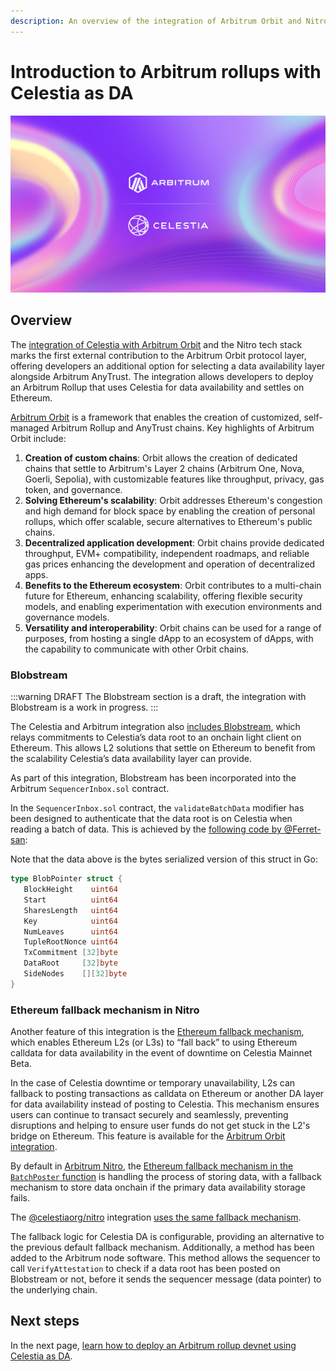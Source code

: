 ```yaml
---
description: An overview of the integration of Arbitrum Orbit and Nitro with Celestia, detailing the key features and benefits, including the Ethereum fallback mechanism.
---
```


# Introduction to Arbitrum rollups with Celestia as DA

![Celestia_Arbitrum](/img/Celestia-Arbitrum.png)

## Overview

The
[integration of Celestia with Arbitrum Orbit](https://blog.celestia.org/celestia-is-first-modular-data-availability-network-to-integrate-with-arbitrum-orbit/)
and the Nitro tech stack marks the first external contribution to the Arbitrum
Orbit protocol layer, offering developers an additional option for selecting
a data availability layer alongside Arbitrum AnyTrust. The integration allows
developers to deploy an Arbitrum Rollup that uses Celestia for data
availability and settles on Ethereum.

[Arbitrum Orbit](https://docs.arbitrum.io/launch-orbit-chain/orbit-gentle-introduction)
is a framework that enables the creation of customized, self-managed
Arbitrum Rollup and AnyTrust chains. Key highlights of Arbitrum Orbit
include:

1. **Creation of custom chains**: Orbit allows the creation of dedicated chains
   that settle to Arbitrum's Layer 2 chains (Arbitrum One, Nova, Goerli, Sepolia),
   with customizable features like throughput, privacy, gas token, and governance.
2. **Solving Ethereum's scalability**: Orbit addresses Ethereum's congestion
   and high demand for block space by enabling the creation of personal rollups,
   which offer scalable, secure alternatives to Ethereum's public chains.
3. **Decentralized application development**: Orbit chains provide dedicated
   throughput, EVM+ compatibility, independent roadmaps, and reliable gas prices
   enhancing the development and operation of decentralized apps.
4. **Benefits to the Ethereum ecosystem**: Orbit contributes to a multi-chain
   future for Ethereum, enhancing scalability, offering flexible security models,
   and enabling experimentation with execution environments and governance models.
5. **Versatility and interoperability**: Orbit chains can be used for a range
   of purposes, from hosting a single dApp to an ecosystem of dApps, with the
   capability to communicate with other Orbit chains.

### Blobstream

:::warning DRAFT
The Blobstream section is a draft, the integration with Blobstream
is a work in progress.
:::

The Celestia and Arbitrum integration also
[includes Blobstream](./blobstream.md),
which relays commitments to Celestia’s data root to an onchain light client
on Ethereum. This allows L2 solutions that settle on Ethereum to benefit
from the scalability Celestia’s data availability layer can provide.

As part of this integration, Blobstream has been incorporated into the
Arbitrum `SequencerInbox.sol` contract.

In the `SequencerInbox.sol` contract, the `validateBatchData`
modifier has been designed to authenticate that the data root is
on Celestia when reading a batch of data. This is achieved by the
[following code by @Ferret-san](https://gist.github.com/Ferret-san/3d3fc1b5738ee8d77ad112c0eb8bbe5f):

Note that the data above is the bytes serialized version of this struct in Go:

```go
type BlobPointer struct {
   BlockHeight    uint64
   Start          uint64
   SharesLength   uint64
   Key            uint64
   NumLeaves      uint64
   TupleRootNonce uint64
   TxCommitment [32]byte
   DataRoot     [32]byte
   SideNodes    [][32]byte
}
```

### Ethereum fallback mechanism in Nitro

Another feature of this integration is the
[Ethereum fallback mechanism](./ethereum-fallback.md),
which enables Ethereum L2s (or L3s) to “fall back” to using Ethereum
calldata for data availability in the event of downtime on Celestia Mainnet
Beta.

In the case of Celestia downtime or temporary unavailability, L2s can
fallback to posting transactions as calldata on Ethereum or another DA
layer for data availability instead of posting to Celestia. This mechanism
ensures users can continue to transact securely and seamlessly, preventing
disruptions and helping to ensure user funds do not get stuck in the L2's
bridge on Ethereum. This feature is available for the
[Arbitrum Orbit integration](./ethereum-fallback.md#arbitrum).

By default in [Arbitrum Nitro](https://github.com/OffchainLabs/nitro), the
[Ethereum fallback mechanism in the `BatchPoster` function](https://github.com/OffchainLabs/nitro/blob/master/arbnode/batch_poster.go#L989-L1001)
is handling the process of storing data, with a fallback mechanism
to store data onchain if the primary data availability storage
fails.

The [@celestiaorg/nitro](https://github.com/celestiaorg/nitro) integration
[uses the same fallback mechanism](https://github.com/celestiaorg/nitro/blob/f01968eb3d4e19329e9c92b050e98a8e5772f1f2/arbnode/batch_poster.go#L845-L857).

The fallback logic for Celestia DA is configurable, providing an alternative
to the previous default fallback mechanism. Additionally, a method has been
added to the Arbitrum node software. This method allows the sequencer to call
`VerifyAttestation` to check if a data root has been posted on Blobstream or
not, before it sends the sequencer message (data pointer) to the underlying
chain.

## Next steps

In the next page,
[learn how to deploy an Arbitrum rollup devnet using Celestia as DA](./arbitrum-deploy.md).
